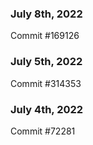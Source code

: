 ### July 8th, 2022

Commit #169126

### July 5th, 2022

Commit #314353


### July 4th, 2022

Commit #72281
